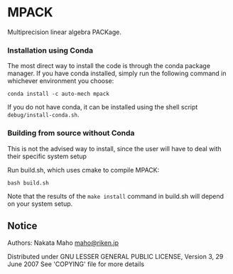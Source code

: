 # MPACK

Multiprecision linear algebra PACKage.

### Installation using Conda

The most direct way to install the code is through the conda package manager.
If you have conda installed, simply run the following command in whichever
environment you choose:
```
conda install -c auto-mech mpack
```
If you do not have conda, it can be installed using the shell script
`debug/install-conda.sh`.

### Building from source without Conda

This is not the advised way to install, since the user will have to deal with their specific system setup

Run build.sh, which uses cmake to compile MPACK:
```
bash build.sh
```

Note that the results of the `make install` command in build.sh will depend on your system setup.


## Notice 

Authors:
Nakata Maho <maho@riken.jp>

Distributed under GNU LESSER GENERAL PUBLIC LICENSE, Version 3, 29 June 2007
See 'COPYING' file for more details
